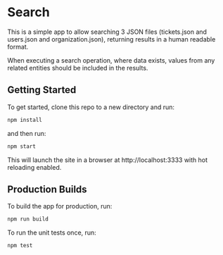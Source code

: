# Search

This is a simple app to allow searching 3 JSON files (tickets.json and users.json and organization.json),
returning results in a human readable format. 

When executing a search operation, where data exists, values from any 
related entities should be included in the results.

## Getting Started

To get started, clone this repo to a new directory and run:

```bash
npm install
```

and then run:

```bash
npm start
```

This will launch the site in a browser at http://localhost:3333 with hot reloading enabled.

## Production Builds

To build the app for production, run:

```bash
npm run build
```

To run the unit tests once, run:

```
npm test
```

